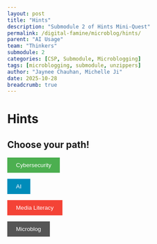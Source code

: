 ```yaml
---
layout: post
title: "Hints"
description: "Submodule 2 of Hints Mini-Quest"
permalink: /digital-famine/microblog/hints/
parent: "AI Usage"
team: "Thinkers"
submodule: 2
categories: [CSP, Submodule, Microblogging]
tags: [microblogging, submodule, unzippers]
author: "Jaynee Chauhan, Michelle Ji"
date: 2025-10-28
breadcrumb: true
---
```


# Hints

## Choose your path!

<button style="background-color: #4CAF50; color: white; padding: 10px 20px; border: none; cursor: pointer;" onclick="window.location.href=''">Cybersecurity</button>

<button style="background-color: #008CBA; color: white; padding: 10px 20px; border: none; cursor: pointer;" onclick="window.location.href=''">AI</button>

<button style="background-color: #f44336; color: white; padding: 10px 20px; border: none; cursor: pointer;" onclick="window.location.href='https://pages.opencodingsociety.com/digital-famine/microblog/hintsML/'">Media Literacy</button>

<button style="background-color: #555555; color: white; padding: 10px 20px; border: none; cursor: pointer;" onclick="window.location.href=''">Microblog</button>